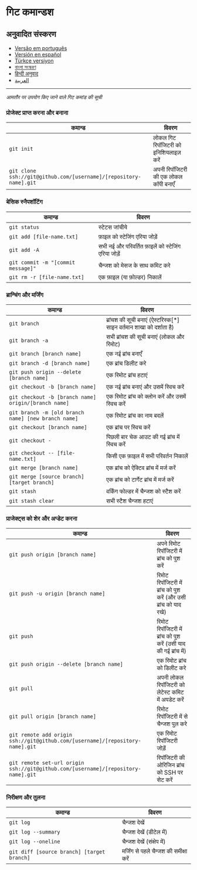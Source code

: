 गिट कमान्डश
============

## अनुवादित संस्करण
- [Versão em português](READMEpt.md)
- [Versión en español](READMEes.md)
- [Türkçe versiyon](READMEtr.md)
- [বাংলা সংস্করণ](READMEbn.md)
- [हिन्दी अनुवाद](READMEhi.md)
- [العربية](READMEar.md)

___

_आमतौर पर उपयोग किए जाने वाले गिट कमांड की सूची_

### प्रोजेक्ट प्राप्त करना और बनाना

| कमान्ड | विवरण |
| ----- | ----- |
| `git init` | लोकल गिट रिपॉजिटरी को इनिशियलाइज़ करें |
| `git clone ssh://git@github.com/[username]/[repository-name].git` | अपनी रिपॉजिटरी की एक लोकल कॉपी बनाएँ |

### बेसिक स्नैपशॉटिंग

| कमान्ड | विवरण |
| ----- | ----- |
| `git status` | स्टेटस जांचीये |
| `git add [file-name.txt]` | फ़ाइल को स्टेजिंग एरिया जोड़ें |
| `git add -A` | सभी नई और परिवर्तित फ़ाइलें को स्टेजिंग एरिया जोड़ें |
| `git commit -m "[commit message]"` | चैन्जश को मेसज के साथ कमिट करे |
| `git rm -r [file-name.txt]` | एक फ़ाइल (या फ़ोल्डर) निकालें |

### ब्रान्चिंग और मर्जिंग

| कमान्ड | विवरण |
| ----- | ----- |
| `git branch` | ब्रांचश की सूची बनाएं (ऐस्टरिस्क[*] साइन वर्तमान शाखा को दर्शाता है) |
| `git branch -a` | सभी ब्रांचश की सूची बनाएं (लोकल और रिमोट) |
| `git branch [branch name]` | एक नई ब्रांच बनाएँ |
| `git branch -d [branch name]` | एक ब्रांच डिलीट करे |
| `git push origin --delete [branch name]` | एक रिमोट ब्रांच हटाएं |
| `git checkout -b [branch name]` | एक नई ब्रांच बनाएं और उसमें स्विच करें |
| `git checkout -b [branch name] origin/[branch name]` | एक रिमोट ब्रांच को क्लोन करें और उसमें स्विच करें |
| `git branch -m [old branch name] [new branch name]` | एक रिमोट ब्रांच का नाम बदलें |
| `git checkout [branch name]` | एक ब्रांच पर स्विच करें |
| `git checkout -` | पिछली बार चेक आउट की गई ब्रांच में स्विच करें |
| `git checkout -- [file-name.txt]` | किसी एक फ़ाइल में सभी परिवर्तन निकालें |
| `git merge [branch name]` | एक ब्रांच को ऐक्टिव ब्रांच में मर्ज करें |
| `git merge [source branch] [target branch]` | एक ब्रांच को टार्गेट ब्रांच में मर्ज करें |
| `git stash` | वर्किंग फोल्डर में चैन्जश को स्टैश करें |
| `git stash clear` | सभी स्टैश चैन्जश हटाएं |

### प्राजेक्ट्स को शेर और अप्डेट करना

| कमान्ड | विवरण |
| ----- | ----- |
| `git push origin [branch name]` | अपने रिमोट रिपॉजिटरी में ब्रांच को पुश करें |
| `git push -u origin [branch name]` | रिमोट रिपॉजिटरी में ब्रांच को पुश करें (और उसी ब्रांच को याद रखे) |
| `git push` | रिमोट रिपॉजिटरी में ब्रांच को पुश करें (उसी याद की गई ब्रांच में) |
| `git push origin --delete [branch name]` | एक रिमोट ब्रांच को डिलीट करे |
| `git pull` | अपनी लोकल रिपॉजिटरी को लेटेस्ट कमिट में अपडेट करें |
| `git pull origin [branch name]` | रिमोट रिपॉजिटरी में से चैन्जश पुल करे |
| `git remote add origin ssh://git@github.com/[username]/[repository-name].git` | एक रिमोट रिपॉजिटरी जोड़ें |
| `git remote set-url origin ssh://git@github.com/[username]/[repository-name].git` | रिपॉजिटरी की ओरिजिन ब्रांच को SSH पर सेट करें |

### निरीक्षण और तुलना

| कमान्ड | विवरण |
| ----- | ----- |
| `git log` | चैन्जश देखें |
| `git log --summary` | चैन्जश देखें (डीटेल में) |
| `git log --oneline` | चैन्जश देखें (संक्षेप में) |
| `git diff [source branch] [target branch]` | मर्जिंग से पहले चैन्जश की समीक्षा करें |
